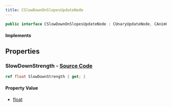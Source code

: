 ```yaml
---
title: CSlowDownOnSlopesUpdateNode
---
```


```csharp
public interface CSlowDownOnSlopesUpdateNode : CUnaryUpdateNode, CAnimUpdateNodeBase, ISchemaClass<CAnimUpdateNodeBase>, ISchemaClass<CUnaryUpdateNode>, ISchemaClass<CSlowDownOnSlopesUpdateNode>, ISchemaField, ISchemaClass, INativeHandle
```

#### Implements

## Properties

### **SlowDownStrength** - [Source Code](https://github.com/swiftly-solution/swiftlys2/blob/main/managed/src/SwiftlyS2.Generated/Schemas/Interfaces/CSlowDownOnSlopesUpdateNode.cs#L16)

```csharp
ref float SlowDownStrength { get; }
```

#### Property Value

- [float](https://learn.microsoft.com/dotnet/api/system.single)

